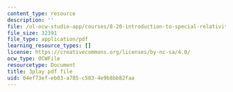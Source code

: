 ```yaml
---
content_type: resource
description: ''
file: /ol-ocw-studio-app/courses/8-20-introduction-to-special-relativity-january-iap-2021/04ef73efeb03a785c5834e9b8bb82faa_5QUe51d_22w.pdf
file_size: 32391
file_type: application/pdf
learning_resource_types: []
license: https://creativecommons.org/licenses/by-nc-sa/4.0/
ocw_type: OCWFile
resourcetype: Document
title: 3play pdf file
uid: 04ef73ef-eb03-a785-c583-4e9b8bb82faa
---
```

